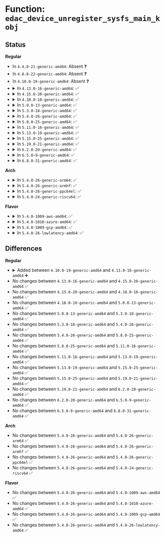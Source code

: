 # Function: <code>edac_device_unregister_sysfs_main_kobj</code>

## Status
<b>Regular</b>
<ul>
<li>
In <code>4.4.0-21-generic-amd64</code>: Absent ❓
</li>
<li>
In <code>4.8.0-22-generic-amd64</code>: Absent ❓
</li>
<li>
In <code>4.10.0-19-generic-amd64</code>: Absent ❓
</li>
<li>
<details>
<summary>In <code>4.13.0-16-generic-amd64</code>: ✅</summary>

```c
void edac_device_unregister_sysfs_main_kobj(struct edac_device_ctl_info * dev)
```

```json
{
  "name": "edac_device_unregister_sysfs_main_kobj",
  "collision_type": "Unique Global",
  "inline_type": "No",
  "funcs": [
    {
      "addr": 18446744071586575344,
      "name": "edac_device_unregister_sysfs_main_kobj",
      "external": true,
      "loc": "drivers/edac/edac_device_sysfs.c:288",
      "file": "drivers/edac/edac_device_sysfs.c",
      "inline": "seen, unknown",
      "caller_inline": [],
      "caller_func": [
        "drivers/edac/edac_device.c:edac_device_free_ctl_info"
      ]
    }
  ],
  "symbols": [
    {
      "addr": 18446744071586575344,
      "name": "edac_device_unregister_sysfs_main_kobj",
      "section": ".text",
      "bind": "STB_GLOBAL",
      "size": 23
    }
  ]
}
```
</details>
</li>
<li>
<details>
<summary>In <code>4.15.0-20-generic-amd64</code>: ✅</summary>

```c
void edac_device_unregister_sysfs_main_kobj(struct edac_device_ctl_info * dev)
```

```json
{
  "name": "edac_device_unregister_sysfs_main_kobj",
  "collision_type": "Unique Global",
  "inline_type": "No",
  "funcs": [
    {
      "addr": 18446744071587042432,
      "name": "edac_device_unregister_sysfs_main_kobj",
      "external": true,
      "loc": "drivers/edac/edac_device_sysfs.c:288",
      "file": "drivers/edac/edac_device_sysfs.c",
      "inline": "seen, unknown",
      "caller_inline": [],
      "caller_func": [
        "drivers/edac/edac_device.c:edac_device_free_ctl_info"
      ]
    }
  ],
  "symbols": [
    {
      "addr": 18446744071587042432,
      "name": "edac_device_unregister_sysfs_main_kobj",
      "section": ".text",
      "bind": "STB_GLOBAL",
      "size": 23
    }
  ]
}
```
</details>
</li>
<li>
<details>
<summary>In <code>4.18.0-10-generic-amd64</code>: ✅</summary>

```c
void edac_device_unregister_sysfs_main_kobj(struct edac_device_ctl_info * dev)
```

```json
{
  "name": "edac_device_unregister_sysfs_main_kobj",
  "collision_type": "Unique Global",
  "inline_type": "No",
  "funcs": [
    {
      "addr": 18446744071587340832,
      "name": "edac_device_unregister_sysfs_main_kobj",
      "external": true,
      "loc": "drivers/edac/edac_device_sysfs.c:288",
      "file": "drivers/edac/edac_device_sysfs.c",
      "inline": "seen, unknown",
      "caller_inline": [],
      "caller_func": [
        "drivers/edac/edac_device.c:edac_device_free_ctl_info"
      ]
    }
  ],
  "symbols": [
    {
      "addr": 18446744071587340832,
      "name": "edac_device_unregister_sysfs_main_kobj",
      "section": ".text",
      "bind": "STB_GLOBAL",
      "size": 23
    }
  ]
}
```
</details>
</li>
<li>
<details>
<summary>In <code>5.0.0-13-generic-amd64</code>: ✅</summary>

```c
void edac_device_unregister_sysfs_main_kobj(struct edac_device_ctl_info * dev)
```

```json
{
  "name": "edac_device_unregister_sysfs_main_kobj",
  "collision_type": "Unique Global",
  "inline_type": "No",
  "funcs": [
    {
      "addr": 18446744071587519008,
      "name": "edac_device_unregister_sysfs_main_kobj",
      "external": true,
      "loc": "drivers/edac/edac_device_sysfs.c:288",
      "file": "drivers/edac/edac_device_sysfs.c",
      "inline": "seen, unknown",
      "caller_inline": [],
      "caller_func": [
        "drivers/edac/edac_device.c:edac_device_free_ctl_info"
      ]
    }
  ],
  "symbols": [
    {
      "addr": 18446744071587519008,
      "name": "edac_device_unregister_sysfs_main_kobj",
      "section": ".text",
      "bind": "STB_GLOBAL",
      "size": 23
    }
  ]
}
```
</details>
</li>
<li>
<details>
<summary>In <code>5.3.0-18-generic-amd64</code>: ✅</summary>

```c
void edac_device_unregister_sysfs_main_kobj(struct edac_device_ctl_info * dev)
```

```json
{
  "name": "edac_device_unregister_sysfs_main_kobj",
  "collision_type": "Unique Global",
  "inline_type": "No",
  "funcs": [
    {
      "addr": 18446744071587792864,
      "name": "edac_device_unregister_sysfs_main_kobj",
      "external": true,
      "loc": "drivers/edac/edac_device_sysfs.c:288",
      "file": "drivers/edac/edac_device_sysfs.c",
      "inline": "seen, unknown",
      "caller_inline": [],
      "caller_func": [
        "drivers/edac/edac_device.c:edac_device_free_ctl_info"
      ]
    }
  ],
  "symbols": [
    {
      "addr": 18446744071587792864,
      "name": "edac_device_unregister_sysfs_main_kobj",
      "section": ".text",
      "bind": "STB_GLOBAL",
      "size": 23
    }
  ]
}
```
</details>
</li>
<li>
<details>
<summary>In <code>5.4.0-26-generic-amd64</code>: ✅</summary>

```c
void edac_device_unregister_sysfs_main_kobj(struct edac_device_ctl_info * dev)
```

```json
{
  "name": "edac_device_unregister_sysfs_main_kobj",
  "collision_type": "Unique Global",
  "inline_type": "No",
  "funcs": [
    {
      "addr": 18446744071587997584,
      "name": "edac_device_unregister_sysfs_main_kobj",
      "external": true,
      "loc": "drivers/edac/edac_device_sysfs.c:288",
      "file": "drivers/edac/edac_device_sysfs.c",
      "inline": "seen, unknown",
      "caller_inline": [],
      "caller_func": [
        "drivers/edac/edac_device.c:edac_device_free_ctl_info"
      ]
    }
  ],
  "symbols": [
    {
      "addr": 18446744071587997584,
      "name": "edac_device_unregister_sysfs_main_kobj",
      "section": ".text",
      "bind": "STB_GLOBAL",
      "size": 23
    }
  ]
}
```
</details>
</li>
<li>
<details>
<summary>In <code>5.8.0-25-generic-amd64</code>: ✅</summary>

```c
void edac_device_unregister_sysfs_main_kobj(struct edac_device_ctl_info * dev)
```

```json
{
  "name": "edac_device_unregister_sysfs_main_kobj",
  "collision_type": "Unique Global",
  "inline_type": "No",
  "funcs": [
    {
      "addr": 18446744071588851904,
      "name": "edac_device_unregister_sysfs_main_kobj",
      "external": true,
      "loc": "drivers/edac/edac_device_sysfs.c:289",
      "file": "drivers/edac/edac_device_sysfs.c",
      "inline": "seen, unknown",
      "caller_inline": [],
      "caller_func": [
        "drivers/edac/edac_device.c:edac_device_free_ctl_info"
      ]
    }
  ],
  "symbols": [
    {
      "addr": 18446744071588851904,
      "name": "edac_device_unregister_sysfs_main_kobj",
      "section": ".text",
      "bind": "STB_GLOBAL",
      "size": 23
    }
  ]
}
```
</details>
</li>
<li>
<details>
<summary>In <code>5.11.0-16-generic-amd64</code>: ✅</summary>

```c
void edac_device_unregister_sysfs_main_kobj(struct edac_device_ctl_info * dev)
```

```json
{
  "name": "edac_device_unregister_sysfs_main_kobj",
  "collision_type": "Unique Global",
  "inline_type": "No",
  "funcs": [
    {
      "addr": 18446744071588867280,
      "name": "edac_device_unregister_sysfs_main_kobj",
      "external": true,
      "loc": "drivers/edac/edac_device_sysfs.c:289",
      "file": "drivers/edac/edac_device_sysfs.c",
      "inline": "seen, unknown",
      "caller_inline": [],
      "caller_func": [
        "drivers/edac/edac_device.c:edac_device_free_ctl_info"
      ]
    }
  ],
  "symbols": [
    {
      "addr": 18446744071588867280,
      "name": "edac_device_unregister_sysfs_main_kobj",
      "section": ".text",
      "bind": "STB_GLOBAL",
      "size": 23
    }
  ]
}
```
</details>
</li>
<li>
<details>
<summary>In <code>5.13.0-19-generic-amd64</code>: ✅</summary>

```c
void edac_device_unregister_sysfs_main_kobj(struct edac_device_ctl_info * dev)
```

```json
{
  "name": "edac_device_unregister_sysfs_main_kobj",
  "collision_type": "Unique Global",
  "inline_type": "No",
  "funcs": [
    {
      "addr": 18446744071588754480,
      "name": "edac_device_unregister_sysfs_main_kobj",
      "external": true,
      "loc": "drivers/edac/edac_device_sysfs.c:289",
      "file": "drivers/edac/edac_device_sysfs.c",
      "inline": "seen, unknown",
      "caller_inline": [],
      "caller_func": [
        "drivers/edac/edac_device.c:edac_device_free_ctl_info"
      ]
    }
  ],
  "symbols": [
    {
      "addr": 18446744071588754480,
      "name": "edac_device_unregister_sysfs_main_kobj",
      "section": ".text",
      "bind": "STB_GLOBAL",
      "size": 23
    }
  ]
}
```
</details>
</li>
<li>
<details>
<summary>In <code>5.15.0-25-generic-amd64</code>: ✅</summary>

```c
void edac_device_unregister_sysfs_main_kobj(struct edac_device_ctl_info * dev)
```

```json
{
  "name": "edac_device_unregister_sysfs_main_kobj",
  "collision_type": "Unique Global",
  "inline_type": "No",
  "funcs": [
    {
      "addr": 18446744071589445936,
      "name": "edac_device_unregister_sysfs_main_kobj",
      "external": true,
      "loc": "drivers/edac/edac_device_sysfs.c:289",
      "file": "drivers/edac/edac_device_sysfs.c",
      "inline": "seen, unknown",
      "caller_inline": [],
      "caller_func": [
        "drivers/edac/edac_device.c:edac_device_free_ctl_info"
      ]
    }
  ],
  "symbols": [
    {
      "addr": 18446744071589445936,
      "name": "edac_device_unregister_sysfs_main_kobj",
      "section": ".text",
      "bind": "STB_GLOBAL",
      "size": 23
    }
  ]
}
```
</details>
</li>
<li>
<details>
<summary>In <code>5.19.0-21-generic-amd64</code>: ✅</summary>

```c
void edac_device_unregister_sysfs_main_kobj(struct edac_device_ctl_info * dev)
```

```json
{
  "name": "edac_device_unregister_sysfs_main_kobj",
  "collision_type": "Unique Global",
  "inline_type": "No",
  "funcs": [
    {
      "addr": 18446744071590924704,
      "name": "edac_device_unregister_sysfs_main_kobj",
      "external": true,
      "loc": "drivers/edac/edac_device_sysfs.c:287",
      "file": "drivers/edac/edac_device_sysfs.c",
      "inline": "seen, unknown",
      "caller_inline": [],
      "caller_func": [
        "drivers/edac/edac_device.c:edac_device_free_ctl_info"
      ]
    }
  ],
  "symbols": [
    {
      "addr": 18446744071590924704,
      "name": "edac_device_unregister_sysfs_main_kobj",
      "section": ".text",
      "bind": "STB_GLOBAL",
      "size": 29
    }
  ]
}
```
</details>
</li>
<li>
<details>
<summary>In <code>6.2.0-20-generic-amd64</code>: ✅</summary>

```c
void edac_device_unregister_sysfs_main_kobj(struct edac_device_ctl_info * dev)
```

```json
{
  "name": "edac_device_unregister_sysfs_main_kobj",
  "collision_type": "Unique Global",
  "inline_type": "No",
  "funcs": [
    {
      "addr": 18446744071592624240,
      "name": "edac_device_unregister_sysfs_main_kobj",
      "external": true,
      "loc": "drivers/edac/edac_device_sysfs.c:287",
      "file": "drivers/edac/edac_device_sysfs.c",
      "inline": "seen, unknown",
      "caller_inline": [],
      "caller_func": [
        "drivers/edac/edac_device.c:edac_device_free_ctl_info"
      ]
    }
  ],
  "symbols": [
    {
      "addr": 18446744071592624240,
      "name": "edac_device_unregister_sysfs_main_kobj",
      "section": ".text",
      "bind": "STB_GLOBAL",
      "size": 29
    }
  ]
}
```
</details>
</li>
<li>
<details>
<summary>In <code>6.5.0-9-generic-amd64</code>: ✅</summary>

```c
void edac_device_unregister_sysfs_main_kobj(struct edac_device_ctl_info * dev)
```

```json
{
  "name": "edac_device_unregister_sysfs_main_kobj",
  "collision_type": "Unique Global",
  "inline_type": "No",
  "funcs": [
    {
      "addr": 18446744071593054864,
      "name": "edac_device_unregister_sysfs_main_kobj",
      "external": true,
      "loc": "drivers/edac/edac_device_sysfs.c:289",
      "file": "drivers/edac/edac_device_sysfs.c",
      "inline": "seen, unknown",
      "caller_inline": [],
      "caller_func": [
        "drivers/edac/edac_device.c:edac_device_free_ctl_info"
      ]
    }
  ],
  "symbols": [
    {
      "addr": 18446744071593054864,
      "name": "edac_device_unregister_sysfs_main_kobj",
      "section": ".text",
      "bind": "STB_GLOBAL",
      "size": 29
    }
  ]
}
```
</details>
</li>
<li>
<details>
<summary>In <code>6.8.0-31-generic-amd64</code>: ✅</summary>

```c
void edac_device_unregister_sysfs_main_kobj(struct edac_device_ctl_info * dev)
```

```json
{
  "name": "edac_device_unregister_sysfs_main_kobj",
  "collision_type": "Unique Global",
  "inline_type": "No",
  "funcs": [
    {
      "addr": 18446744071593806656,
      "name": "edac_device_unregister_sysfs_main_kobj",
      "external": true,
      "loc": "drivers/edac/edac_device_sysfs.c:289",
      "file": "drivers/edac/edac_device_sysfs.c",
      "inline": "seen, unknown",
      "caller_inline": [],
      "caller_func": [
        "drivers/edac/edac_device.c:edac_device_free_ctl_info"
      ]
    }
  ],
  "symbols": [
    {
      "addr": 18446744071593806656,
      "name": "edac_device_unregister_sysfs_main_kobj",
      "section": ".text",
      "bind": "STB_GLOBAL",
      "size": 29
    }
  ]
}
```
</details>
</li>
</ul>
<b>Arch</b>
<ul>
<li>
<details>
<summary>In <code>5.4.0-26-generic-arm64</code>: ✅</summary>

```c
void edac_device_unregister_sysfs_main_kobj(struct edac_device_ctl_info * dev)
```

```json
{
  "name": "edac_device_unregister_sysfs_main_kobj",
  "collision_type": "Unique Global",
  "inline_type": "No",
  "funcs": [
    {
      "addr": 18446603336501243184,
      "name": "edac_device_unregister_sysfs_main_kobj",
      "external": true,
      "loc": "drivers/edac/edac_device_sysfs.c:288",
      "file": "drivers/edac/edac_device_sysfs.c",
      "inline": "seen, unknown",
      "caller_inline": [],
      "caller_func": [
        "drivers/edac/edac_device.c:edac_device_free_ctl_info"
      ]
    }
  ],
  "symbols": [
    {
      "addr": 18446603336501243184,
      "name": "edac_device_unregister_sysfs_main_kobj",
      "section": ".text",
      "bind": "STB_GLOBAL",
      "size": 44
    }
  ]
}
```
</details>
</li>
<li>
<details>
<summary>In <code>5.4.0-26-generic-armhf</code>: ✅</summary>

```c
void edac_device_unregister_sysfs_main_kobj(struct edac_device_ctl_info * dev)
```

```json
{
  "name": "edac_device_unregister_sysfs_main_kobj",
  "collision_type": "Unique Global",
  "inline_type": "No",
  "funcs": [
    {
      "addr": 3233746140,
      "name": "edac_device_unregister_sysfs_main_kobj",
      "external": true,
      "loc": "drivers/edac/edac_device_sysfs.c:288",
      "file": "drivers/edac/edac_device_sysfs.c",
      "inline": "seen, unknown",
      "caller_inline": [],
      "caller_func": [
        "drivers/edac/edac_device.c:edac_device_free_ctl_info"
      ]
    }
  ],
  "symbols": [
    {
      "addr": 3233746140,
      "name": "edac_device_unregister_sysfs_main_kobj",
      "section": ".text",
      "bind": "STB_GLOBAL",
      "size": 32
    }
  ]
}
```
</details>
</li>
<li>
<details>
<summary>In <code>5.4.0-26-generic-ppc64el</code>: ✅</summary>

```c
void edac_device_unregister_sysfs_main_kobj(struct edac_device_ctl_info * dev)
```

```json
{
  "name": "edac_device_unregister_sysfs_main_kobj",
  "collision_type": "Unique Global",
  "inline_type": "No",
  "funcs": [
    {
      "addr": 13835058055294776416,
      "name": "edac_device_unregister_sysfs_main_kobj",
      "external": true,
      "loc": "drivers/edac/edac_device_sysfs.c:288",
      "file": "drivers/edac/edac_device_sysfs.c",
      "inline": "seen, unknown",
      "caller_inline": [],
      "caller_func": [
        "drivers/edac/edac_device.c:edac_device_free_ctl_info"
      ]
    }
  ],
  "symbols": [
    {
      "addr": 13835058055294776416,
      "name": "edac_device_unregister_sysfs_main_kobj",
      "section": ".text",
      "bind": "STB_GLOBAL",
      "size": 56
    }
  ]
}
```
</details>
</li>
<li>
<details>
<summary>In <code>5.4.0-24-generic-riscv64</code>: ✅</summary>

```c
void edac_device_unregister_sysfs_main_kobj(struct edac_device_ctl_info * dev)
```

```json
{
  "name": "edac_device_unregister_sysfs_main_kobj",
  "collision_type": "Unique Global",
  "inline_type": "No",
  "funcs": [
    {
      "addr": 18446743936277936156,
      "name": "edac_device_unregister_sysfs_main_kobj",
      "external": true,
      "loc": "drivers/edac/edac_device_sysfs.c:288",
      "file": "drivers/edac/edac_device_sysfs.c",
      "inline": "seen, unknown",
      "caller_inline": [],
      "caller_func": [
        "drivers/edac/edac_device.c:edac_device_free_ctl_info"
      ]
    }
  ],
  "symbols": [
    {
      "addr": 18446743936277936156,
      "name": "edac_device_unregister_sysfs_main_kobj",
      "section": ".text",
      "bind": "STB_GLOBAL",
      "size": 44
    }
  ]
}
```
</details>
</li>
</ul>
<b>Flavor</b>
<ul>
<li>
<details>
<summary>In <code>5.4.0-1009-aws-amd64</code>: ✅</summary>

```c
void edac_device_unregister_sysfs_main_kobj(struct edac_device_ctl_info * dev)
```

```json
{
  "name": "edac_device_unregister_sysfs_main_kobj",
  "collision_type": "Unique Global",
  "inline_type": "No",
  "funcs": [
    {
      "addr": 18446744071587628560,
      "name": "edac_device_unregister_sysfs_main_kobj",
      "external": true,
      "loc": "drivers/edac/edac_device_sysfs.c:288",
      "file": "drivers/edac/edac_device_sysfs.c",
      "inline": "seen, unknown",
      "caller_inline": [],
      "caller_func": [
        "drivers/edac/edac_device.c:edac_device_free_ctl_info"
      ]
    }
  ],
  "symbols": [
    {
      "addr": 18446744071587628560,
      "name": "edac_device_unregister_sysfs_main_kobj",
      "section": ".text",
      "bind": "STB_GLOBAL",
      "size": 23
    }
  ]
}
```
</details>
</li>
<li>
<details>
<summary>In <code>5.4.0-1010-azure-amd64</code>: ✅</summary>

```c
void edac_device_unregister_sysfs_main_kobj(struct edac_device_ctl_info * dev)
```

```json
{
  "name": "edac_device_unregister_sysfs_main_kobj",
  "collision_type": "Unique Global",
  "inline_type": "No",
  "funcs": [
    {
      "addr": 18446744071587396576,
      "name": "edac_device_unregister_sysfs_main_kobj",
      "external": true,
      "loc": "drivers/edac/edac_device_sysfs.c:288",
      "file": "drivers/edac/edac_device_sysfs.c",
      "inline": "seen, unknown",
      "caller_inline": [],
      "caller_func": [
        "drivers/edac/edac_device.c:edac_device_free_ctl_info"
      ]
    }
  ],
  "symbols": [
    {
      "addr": 18446744071587396576,
      "name": "edac_device_unregister_sysfs_main_kobj",
      "section": ".text",
      "bind": "STB_GLOBAL",
      "size": 23
    }
  ]
}
```
</details>
</li>
<li>
<details>
<summary>In <code>5.4.0-1009-gcp-amd64</code>: ✅</summary>

```c
void edac_device_unregister_sysfs_main_kobj(struct edac_device_ctl_info * dev)
```

```json
{
  "name": "edac_device_unregister_sysfs_main_kobj",
  "collision_type": "Unique Global",
  "inline_type": "No",
  "funcs": [
    {
      "addr": 18446744071587953728,
      "name": "edac_device_unregister_sysfs_main_kobj",
      "external": true,
      "loc": "drivers/edac/edac_device_sysfs.c:288",
      "file": "drivers/edac/edac_device_sysfs.c",
      "inline": "seen, unknown",
      "caller_inline": [],
      "caller_func": [
        "drivers/edac/edac_device.c:edac_device_free_ctl_info"
      ]
    }
  ],
  "symbols": [
    {
      "addr": 18446744071587953728,
      "name": "edac_device_unregister_sysfs_main_kobj",
      "section": ".text",
      "bind": "STB_GLOBAL",
      "size": 23
    }
  ]
}
```
</details>
</li>
<li>
<details>
<summary>In <code>5.4.0-26-lowlatency-amd64</code>: ✅</summary>

```c
void edac_device_unregister_sysfs_main_kobj(struct edac_device_ctl_info * dev)
```

```json
{
  "name": "edac_device_unregister_sysfs_main_kobj",
  "collision_type": "Unique Global",
  "inline_type": "No",
  "funcs": [
    {
      "addr": 18446744071588069072,
      "name": "edac_device_unregister_sysfs_main_kobj",
      "external": true,
      "loc": "drivers/edac/edac_device_sysfs.c:288",
      "file": "drivers/edac/edac_device_sysfs.c",
      "inline": "seen, unknown",
      "caller_inline": [],
      "caller_func": [
        "drivers/edac/edac_device.c:edac_device_free_ctl_info"
      ]
    }
  ],
  "symbols": [
    {
      "addr": 18446744071588069072,
      "name": "edac_device_unregister_sysfs_main_kobj",
      "section": ".text",
      "bind": "STB_GLOBAL",
      "size": 23
    }
  ]
}
```
</details>
</li>
</ul>

## Differences
<b>Regular</b>
<ul>
<li>
<details>
<summary>Added between <code>4.10.0-19-generic-amd64</code> and <code>4.13.0-16-generic-amd64</code> ➕</summary>

```c
void edac_device_unregister_sysfs_main_kobj(struct edac_device_ctl_info * dev)
```
</details>
</li>
<li>
No changes between <code>4.13.0-16-generic-amd64</code> and <code>4.15.0-20-generic-amd64</code> ✅
</li>
<li>
No changes between <code>4.15.0-20-generic-amd64</code> and <code>4.18.0-10-generic-amd64</code> ✅
</li>
<li>
No changes between <code>4.18.0-10-generic-amd64</code> and <code>5.0.0-13-generic-amd64</code> ✅
</li>
<li>
No changes between <code>5.0.0-13-generic-amd64</code> and <code>5.3.0-18-generic-amd64</code> ✅
</li>
<li>
No changes between <code>5.3.0-18-generic-amd64</code> and <code>5.4.0-26-generic-amd64</code> ✅
</li>
<li>
No changes between <code>5.4.0-26-generic-amd64</code> and <code>5.8.0-25-generic-amd64</code> ✅
</li>
<li>
No changes between <code>5.8.0-25-generic-amd64</code> and <code>5.11.0-16-generic-amd64</code> ✅
</li>
<li>
No changes between <code>5.11.0-16-generic-amd64</code> and <code>5.13.0-19-generic-amd64</code> ✅
</li>
<li>
No changes between <code>5.13.0-19-generic-amd64</code> and <code>5.15.0-25-generic-amd64</code> ✅
</li>
<li>
No changes between <code>5.15.0-25-generic-amd64</code> and <code>5.19.0-21-generic-amd64</code> ✅
</li>
<li>
No changes between <code>5.19.0-21-generic-amd64</code> and <code>6.2.0-20-generic-amd64</code> ✅
</li>
<li>
No changes between <code>6.2.0-20-generic-amd64</code> and <code>6.5.0-9-generic-amd64</code> ✅
</li>
<li>
No changes between <code>6.5.0-9-generic-amd64</code> and <code>6.8.0-31-generic-amd64</code> ✅
</li>
</ul>
<b>Arch</b>
<ul>
<li>
No changes between <code>5.4.0-26-generic-amd64</code> and <code>5.4.0-26-generic-arm64</code> ✅
</li>
<li>
No changes between <code>5.4.0-26-generic-amd64</code> and <code>5.4.0-26-generic-armhf</code> ✅
</li>
<li>
No changes between <code>5.4.0-26-generic-amd64</code> and <code>5.4.0-26-generic-ppc64el</code> ✅
</li>
<li>
No changes between <code>5.4.0-26-generic-amd64</code> and <code>5.4.0-24-generic-riscv64</code> ✅
</li>
</ul>
<b>Flavor</b>
<ul>
<li>
No changes between <code>5.4.0-26-generic-amd64</code> and <code>5.4.0-1009-aws-amd64</code> ✅
</li>
<li>
No changes between <code>5.4.0-26-generic-amd64</code> and <code>5.4.0-1010-azure-amd64</code> ✅
</li>
<li>
No changes between <code>5.4.0-26-generic-amd64</code> and <code>5.4.0-1009-gcp-amd64</code> ✅
</li>
<li>
No changes between <code>5.4.0-26-generic-amd64</code> and <code>5.4.0-26-lowlatency-amd64</code> ✅
</li>
</ul>
